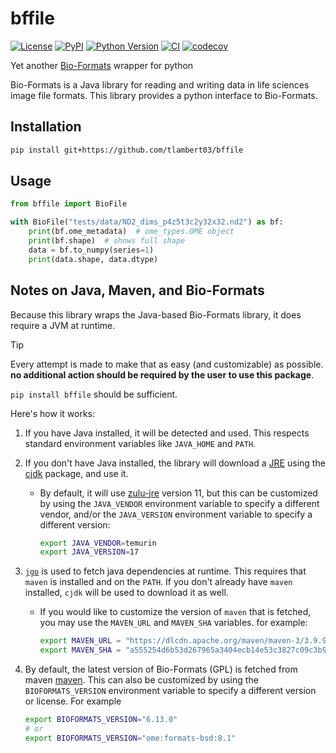 # bffile

[![License](https://img.shields.io/pypi/l/bffile.svg?color=green)](https://github.com/tlambert03/bffile/raw/main/LICENSE)
[![PyPI](https://img.shields.io/pypi/v/bffile.svg?color=green)](https://pypi.org/project/bffile)
[![Python
Version](https://img.shields.io/pypi/pyversions/bffile.svg?color=green)](https://python.org)
[![CI](https://github.com/tlambert03/bffile/actions/workflows/ci.yml/badge.svg)](https://github.com/tlambert03/bffile/actions/workflows/ci.yml)
[![codecov](https://codecov.io/gh/tlambert03/bffile/branch/main/graph/badge.svg)](https://codecov.io/gh/tlambert03/bffile)

Yet another [Bio-Formats](https://github.com/ome/bioformats) wrapper for python

Bio-Formats is a Java library for reading and writing data in life sciences
image file formats. This library provides a python interface to Bio-Formats.

## Installation

```bash
pip install git+https://github.com/tlambert03/bffile
```

## Usage

```python
from bffile import BioFile

with BioFile("tests/data/ND2_dims_p4z5t3c2y32x32.nd2") as bf:
    print(bf.ome_metadata)  # ome_types.OME object
    print(bf.shape)  # shows full shape
    data = bf.to_numpy(series=1)
    print(data.shape, data.dtype)
```

## Notes on Java, Maven, and Bio-Formats

Because this library wraps the Java-based Bio-Formats library, it does require a
JVM at runtime.

> [!TIP]
> Every attempt is made to make that as easy (and customizable) as possible.
> **no additional action should be required by the user to use this package**.
>
> `pip install bffile` should be sufficient.

Here's how it works:

1. If you have Java installed, it will be detected and used.  This respects
   standard environment variables like `JAVA_HOME` and `PATH`.
2. If you don't have Java installed, the library will download a
   [JRE](https://en.wikipedia.org/wiki/Java_Runtime_Environment) using the
   [cjdk](https://pypi.org/project/cjdk/) package, and use it.
   - By default, it will use [zulu-jre](https://www.azul.com/downloads/) version
     11, but this can be customized by using the `JAVA_VENDOR` environment
     variable to specify a different vendor, and/or the `JAVA_VERSION`
     environment variable to specify a different version:

        ```sh
        export JAVA_VENDOR=temurin
        export JAVA_VERSION=17
        ```

3. [`jgo`](https://github.com/scijava/jgo) is used to fetch java dependencies at
   runtime.  This requires that `maven` is installed and on the `PATH`.  If you
   don't already have `maven` installed, `cjdk` will be used to download it as
   well.
   - If you would like to customize the version of `maven` that is fetched, you
   may use the `MAVEN_URL` and `MAVEN_SHA` variables.  for example:

        ```sh
        export MAVEN_URL = "https://dlcdn.apache.org/maven/maven-3/3.9.9/binaries/apache-maven-3.9.9-bin.tar.gz"
        export MAVEN_SHA = "a555254d6b53d267965a3404ecb14e53c3827c09c3b94b5678835887ab404556bfaf78dcfe03ba76fa2508649dca8531c74bca4d5846513522404d48e8c4ac8b"
        ```

4. By default, the latest version of Bio-Formats (GPL) is fetched from maven
   [maven](https://mvnrepository.com/artifact/ome/formats-gpl).  This
   can also be customized by using the `BIOFORMATS_VERSION` environment variable
   to specify a different version or license.  For example

    ```sh
    export BIOFORMATS_VERSION="6.13.0"
    # or
    export BIOFORMATS_VERSION="ome:formats-bsd:8.1"
    ```
